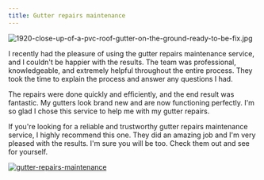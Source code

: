 ```yaml
---
title: Gutter repairs maintenance
---
```


![1920-close-up-of-a-pvc-roof-gutter-on-the-ground-ready-to-be-fix.jpg](/1920-close-up-of-a-pvc-roof-gutter-on-the-ground-ready-to-be-fix.jpg)

I recently had the pleasure of using the gutter repairs maintenance service, and I couldn't be happier with the results. The team was professional, knowledgeable, and extremely helpful throughout the entire process. They took the time to explain the process and answer any questions I had.

The repairs were done quickly and efficiently, and the end result was fantastic. My gutters look brand new and are now functioning perfectly. I'm so glad I chose this service to help me with my gutter repairs.

If you're looking for a reliable and trustworthy gutter repairs maintenance service, I highly recommend this one. They did an amazing job and I'm very pleased with the results. I'm sure you will be too. Check them out and see for yourself.

[![gutter-repairs-maintenance](<https://dabuttonfactory.com/button.png?t=CHECK+SERVICE&f=Noto+Sans-Bold&ts=26&tc=fff&hp=45&vp=20&c=11&bgt=unicolored&bgc=4bd42f>)](<https://www.bark.com/?a_aid=5d2d0e83cdc3>)